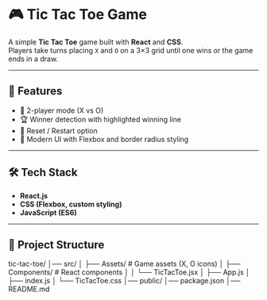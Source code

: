 # 🎮 Tic Tac Toe Game

A simple **Tic Tac Toe** game built with **React** and **CSS**.  
Players take turns placing `X` and `O` on a 3×3 grid until one wins or the game ends in a draw.

---

## 🚀 Features
- 🎲 2-player mode (X vs O)
- 🏆 Winner detection with highlighted winning line
- 🔄 Reset / Restart option
- 🎨 Modern UI with Flexbox and border radius styling

---

## 🛠️ Tech Stack
- **React.js**
- **CSS (Flexbox, custom styling)**
- **JavaScript (ES6)**

---

## 📂 Project Structure
tic-tac-toe/
│── src/
│ ├── Assets/ # Game assets (X, O icons)
│ ├── Components/ # React components
│ │ └── TicTacToe.jsx
│ ├── App.js
│ ├── index.js
│ └── TicTacToe.css
│── public/
│── package.json
│── README.md